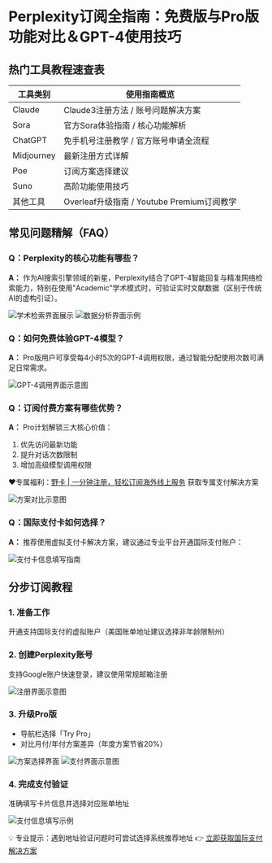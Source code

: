 # Perplexity订阅全指南：免费版与Pro版功能对比＆GPT-4使用技巧

## 热门工具教程速查表
| 工具类别     | 使用指南概览                                                                       |
|--------------|------------------------------------------------------------------------------------|
| Claude       | Claude3注册方法 / 账号问题解决方案                                                 |
| Sora         | 官方Sora体验指南 / 核心功能解析                                                    |
| ChatGPT      | 免手机号注册教学 / 官方账号申请全流程                                              |
| Midjourney   | 最新注册方式详解                                                                   |
| Poe          | 订阅方案选择建议                                                                   |
| Suno         | 高阶功能使用技巧                                                                   |
| 其他工具     | Overleaf升级指南 / Youtube Premium订阅教学                                         |

## 常见问题精解（FAQ）

### Q：Perplexity的核心功能有哪些？
**A：** 作为AI搜索引擎领域的新星，Perplexity结合了GPT-4智能回复与精准网络检索能力，特别在使用"Academic"学术模式时，可验证实时文献数据（区别于传统AI的虚构引证）。

![学术检索界面展示](https://bbtdd.com/wp-content/uploads/img/7611126763.webp)
![数据分析界面示例](https://bbtdd.com/wp-content/uploads/img/3371968909532.webp)

### Q：如何免费体验GPT-4模型？
**A：** Pro版用户可享受每4小时5次的GPT-4调用权限，通过智能分配使用次数可满足日常需求。

![GPT-4调用界面示意图](https://bbtdd.com/wp-content/uploads/img/76198399155192.webp)

### Q：订阅付费方案有哪些优势？
**A：** Pro计划解锁三大核心价值：
1. 优先访问最新功能
2. 提升对话次数限制
3. 增加高级模型调用权限

❤️专属福利：[野卡 | 一分钟注册，轻松订阅海外线上服务](https://bbtdd.com/yeka) 获取专属支付解决方案

![方案对比示意图](https://bbtdd.com/wp-content/uploads/img/73107358.webp)

### Q：国际支付卡如何选择？
**A：** 推荐使用虚拟支付卡解决方案，建议通过专业平台开通国际支付账户：

![支付卡信息填写指南](https://bbtdd.com/wp-content/uploads/img/39217893637776.webp)

## 分步订阅教程
### 1. 准备工作
开通支持国际支付的虚拟账户（美国账单地址建议选择非年龄限制州）

### 2. 创建Perplexity账号
支持Google账户快速登录，建议使用常规邮箱注册

![注册界面示意图](https://bbtdd.com/wp-content/uploads/img/16068640.webp)

### 3. 升级Pro版
- 导航栏选择「Try Pro」
- 对比月付/年付方案差异（年度方案节省20%）

![方案选择界面](https://bbtdd.com/wp-content/uploads/img/903192113324.webp)
![支付界面示意图](https://bbtdd.com/wp-content/uploads/img/50431140932442.webp)

### 4. 完成支付验证
准确填写卡片信息并选择对应账单地址

![支付信息填写示例](https://bbtdd.com/wp-content/uploads/img/0063928647466.webp)

💡 专业提示：遇到地址验证问题时可尝试选择系统推荐地址
👉 [立即获取国际支付解决方案](https://bbtdd.com/yeka)